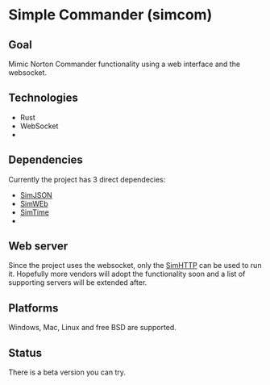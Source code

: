 # Simple Commander (simcom)

## Goal
Mimic Norton Commander functionality using a  web interface and the websocket.

## Technologies
- Rust
- WebSocket
- 

## Dependencies
Currently the project has 3 direct dependecies:

- [SimJSON](https://github.com/vernisaz/simjson)
- [SimWEb](https://github.com/vernisaz/simweb)
- [SimTime](https://github.com/vernisaz/simtime)
-

## Web server
Since the project uses the websocket, only the [SimHTTP](https://github.com/vernisaz/simhttp) can be used to run it.
Hopefully more vendors will adopt the functionality soon and a list of supporting servers will be extended after.

## Platforms
Windows, Mac, Linux and free BSD are supported.

## Status
There is a beta version you can try.
